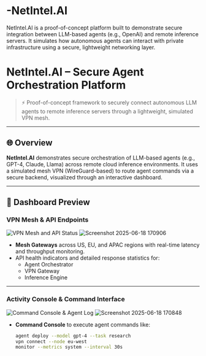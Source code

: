 # -NetIntel.AI
NetIntel.AI is a proof-of-concept platform built to demonstrate secure integration between LLM-based agents (e.g., OpenAI) and remote inference servers. It simulates how autonomous agents can interact with private infrastructure using a secure, lightweight networking layer.


# NetIntel.AI – Secure Agent Orchestration Platform

> ⚡️ Proof-of-concept framework to securely connect autonomous LLM agents to remote inference servers through a lightweight, simulated VPN mesh.

---

## 🌐 Overview

**NetIntel.AI** demonstrates secure orchestration of LLM-based agents (e.g., GPT-4, Claude, Llama) across remote cloud inference environments. It uses a simulated mesh VPN (WireGuard-based) to route agent commands via a secure backend, visualized through an interactive dashboard.

---

## 📸 Dashboard Preview

### VPN Mesh & API Endpoints

![VPN Mesh and API Status](/assets/screenshots/screenshot_1.jpg)
![Screenshot 2025-06-18 170906](https://github.com/user-attachments/assets/233add04-9ee8-44f9-a48a-8209c25410c1)


- **Mesh Gateways** across US, EU, and APAC regions with real-time latency and throughput monitoring.
- API health indicators and detailed response statistics for:
  - Agent Orchestrator
  - VPN Gateway
  - Inference Engine

---

### Activity Console & Command Interface

![Command Console & Agent Log](/assets/screenshots/screenshot_2.jpg)
![Screenshot 2025-06-18 170848](https://github.com/user-attachments/assets/67a8f054-3778-4c8a-a005-528727ef8e9c)

- **Command Console** to execute agent commands like:
  ```bash
  agent deploy --model gpt-4 --task research
  vpn connect --node eu-west
  monitor --metrics system --interval 30s
